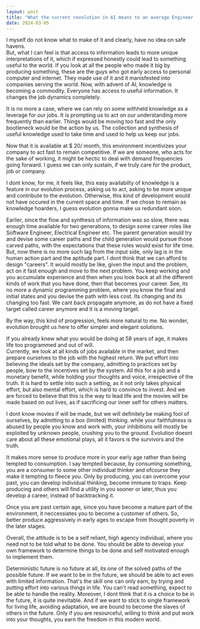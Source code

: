 ```yaml
---
layout: post
title: "What the current revolution in AI means to an average Engineer ?"
date: 2024-03-05
---
```

I myself do not know what to make of it and clearly, have no idea on safe havens.<br>
But, what I can feel is that access to information leads to more unique interpretations of it, which if expressed honestly could lead to something useful to the world. If you look at all the people who made it big by producing something, these are the guys who got early access to personal computer and internet. They made use of it and it manisfested into companies serving the world. Now, with advent of AI, knowledge is becoming a commodity. Everyone has access to useful information. It changes the job dynamics completely.

It is no more a case, where we can rely on some withheld knowledge as a leverage for our jobs. It is prompting us to act on our understanding more frequently than earlier. Things would be moving too fast and the only bootleneck would be the action by us. The collection and synthesis of useful knowledge used to take time and used to help us keep our jobs.

Now that it is available at $ 20/ month, this environment incentivizes your company to act fast to remain competitive. If we are someone, who acts for the sake of working, it might be hectic to deal with demand frequencies going forward. I guess we can only sustain, if we truly care for the product, job or company.

I dont know, for me, it feels like, this easy availabilty of knowledge is a feature in our evolution process, asking us to act, asking to be more unique and contribute to the evolution. Otherwise, this kind of development would not have occured in the current space and time. If we chose to remain as knowledge hoarders, I guess evolution gonna make us redundant soon. 

Earlier, since the flow and synthesis of information was so slow, there was enough time available for two generations, to design some career roles like Software Engineer, Electrical Engineer etc. The parent generation would try and devise some career paths and the child generation would pursue those carved paths, with the expectations that these roles would exist for life time. But, now there is no more such lag from the input side, only lag is in the human action part and the aptitude part. I dont think that we can afford to design "careers". It would mostly be like, given the input and the problem, act on it fast enough and move to the next problem. You keep working and you accumulate experience and then when you look back at all the different kinds of work that you have done, then that becomes your career. See, its no more a dynamic programming problem, where you know the final and initial states and you devise the path with less cost. Its changing and its changing too fast. We cant back propagate anymore, as do not have a fixed target called career anymore and it is a moving target.


By the way, this kind of progression, feels more natural to me. No wonder, evolution brought us here to offer simpler and elegant solutions. <br>

If you already knew what you would be doing at 58 years of age, it makes life too programmed and out of will. <br>
Currently, we look at all kinds of jobs available in the market, and then prepare ourselves to the job with the highest return. We put effort into believing the ideals set by the company, admitting to practices set by people, bow to the incentives set by the system. All this for a job and a monetary benefit, while holding your thoughts and voice, irrespective of the truth. It is hard to settle into such a setting, as it not only takes physical effort, but also mental effort, which is hard to convince to invest. And we are forced to believe that this is the way to lead life and the movies will be made based on out lives, as if sacrificing our inner self for others matters.

I dont know movies if will be made, but we will definitely be making fool of ourselves, by admitting to a box (limited) thinking. while your faithfulness is abused by people you know and work with, your inhibitions will mostly be exploited by unknown people, crushing you to the ground. Evolution doesnt care about all these emotional plays, all it favors is the survivors and the truth.

It makes more sense to produce more in your early age rather than being tempted to consumption. I say tempted because, by consuming something, you are a consumer to some other individual thinker and ofcourse they make it tempting to fleece you. Only by producing, you can overcome your past, you can develop individual thinking, become immune to traps. Keep producing and others will find a utility in you sooner or later, thus you develop a career, instead of backtracking it.

Once you are past certain age, since you have become a mature part of the environment, it neccessiates you to become a customer of others. So, better produce aggressively in early ages to escape from thought poverty in the later stages.

Overall, the attitude is to be a self reliant, high agency individual, where you need not to be told what to be done. You should be able to develop your own framework to determine things to be done and self motivated enough to implement them. 

Deterministic future is no future at all, its one of the solved paths of the possible future. If we want to be in the future, we should be able to act even with limited information. That's the skill one can only earn, by trying and putting effort into various things in life. You can't read something, expect to be able to handle the reality. Moreover, I dont think that it is a choice to be in the future, it is quite inevitable. And if we want to stick to single framework for living life, avoiding adaptation, we are bound to become the slaves of others in the future.
Only if you are resourceful, willing to think and put work into your thoughts, you earn the freedom in this modern world.



